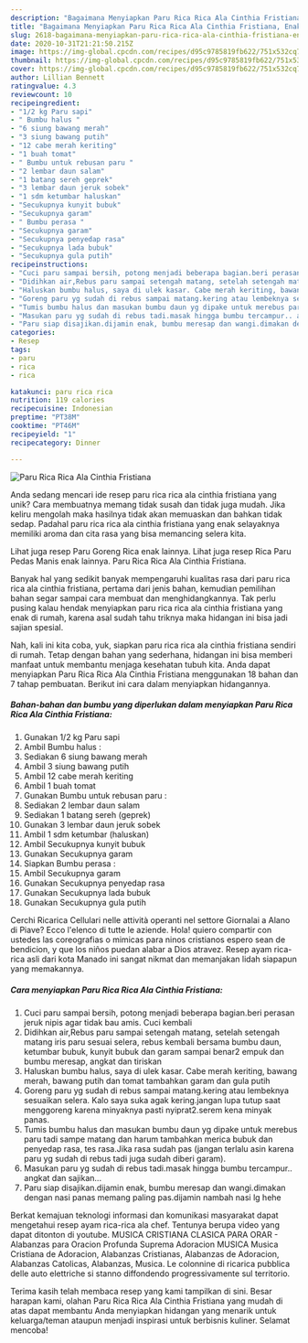 ```yaml
---
description: "Bagaimana Menyiapkan Paru Rica Rica Ala Cinthia Fristiana, Enak"
title: "Bagaimana Menyiapkan Paru Rica Rica Ala Cinthia Fristiana, Enak"
slug: 2618-bagaimana-menyiapkan-paru-rica-rica-ala-cinthia-fristiana-enak
date: 2020-10-31T21:21:50.215Z
image: https://img-global.cpcdn.com/recipes/d95c9785819fb622/751x532cq70/paru-rica-rica-ala-cinthia-fristiana-foto-resep-utama.jpg
thumbnail: https://img-global.cpcdn.com/recipes/d95c9785819fb622/751x532cq70/paru-rica-rica-ala-cinthia-fristiana-foto-resep-utama.jpg
cover: https://img-global.cpcdn.com/recipes/d95c9785819fb622/751x532cq70/paru-rica-rica-ala-cinthia-fristiana-foto-resep-utama.jpg
author: Lillian Bennett
ratingvalue: 4.3
reviewcount: 10
recipeingredient:
- "1/2 kg Paru sapi"
- " Bumbu halus "
- "6 siung bawang merah"
- "3 siung bawang putih"
- "12 cabe merah keriting"
- "1 buah tomat"
- " Bumbu untuk rebusan paru "
- "2 lembar daun salam"
- "1 batang sereh geprek"
- "3 lembar daun jeruk sobek"
- "1 sdm ketumbar haluskan"
- "Secukupnya kunyit bubuk"
- "Secukupnya garam"
- " Bumbu perasa "
- "Secukupnya garam"
- "Secukupnya penyedap rasa"
- "Secukupnya lada bubuk"
- "Secukupnya gula putih"
recipeinstructions:
- "Cuci paru sampai bersih, potong menjadi beberapa bagian.beri perasan jeruk nipis agar tidak bau amis. Cuci kembali"
- "Didihkan air,Rebus paru sampai setengah matang, setelah setengah matang iris paru sesuai selera, rebus kembali bersama bumbu daun, ketumbar bubuk, kunyit bubuk dan garam sampai benar2 empuk dan bumbu meresap, angkat dan tiriskan"
- "Haluskan bumbu halus, saya di ulek kasar. Cabe merah keriting, bawang merah, bawang putih dan tomat tambahkan garam dan gula putih"
- "Goreng paru yg sudah di rebus sampai matang.kering atau lembeknya sesuaikan selera. Kalo saya suka agak kering.jangan lupa tutup saat menggoreng karena minyaknya pasti nyiprat2.serem kena minyak panas."
- "Tumis bumbu halus dan masukan bumbu daun yg dipake untuk merebus paru tadi sampe matang dan harum tambahkan merica bubuk dan penyedap rasa, tes rasa.Jika rasa sudah pas (jangan terlalu asin karena paru yg sudah di rebus tadi juga sudah diberi garam)."
- "Masukan paru yg sudah di rebus tadi.masak hingga bumbu tercampur.. angkat dan sajikan..."
- "Paru siap disajikan.dijamin enak, bumbu meresap dan wangi.dimakan dengan nasi panas memang paling pas.dijamin nambah nasi lg hehe"
categories:
- Resep
tags:
- paru
- rica
- rica

katakunci: paru rica rica 
nutrition: 119 calories
recipecuisine: Indonesian
preptime: "PT38M"
cooktime: "PT46M"
recipeyield: "1"
recipecategory: Dinner

---
```



![Paru Rica Rica Ala Cinthia Fristiana](https://img-global.cpcdn.com/recipes/d95c9785819fb622/751x532cq70/paru-rica-rica-ala-cinthia-fristiana-foto-resep-utama.jpg)

Anda sedang mencari ide resep paru rica rica ala cinthia fristiana yang unik? Cara membuatnya memang tidak susah dan tidak juga mudah. Jika keliru mengolah maka hasilnya tidak akan memuaskan dan bahkan tidak sedap. Padahal paru rica rica ala cinthia fristiana yang enak selayaknya memiliki aroma dan cita rasa yang bisa memancing selera kita.

Lihat juga resep Paru Goreng Rica enak lainnya. Lihat juga resep Rica Paru Pedas Manis enak lainnya. Paru Rica Rica Ala Cinthia Fristiana.

Banyak hal yang sedikit banyak mempengaruhi kualitas rasa dari paru rica rica ala cinthia fristiana, pertama dari jenis bahan, kemudian pemilihan bahan segar sampai cara membuat dan menghidangkannya. Tak perlu pusing kalau hendak menyiapkan paru rica rica ala cinthia fristiana yang enak di rumah, karena asal sudah tahu triknya maka hidangan ini bisa jadi sajian spesial.


Nah, kali ini kita coba, yuk, siapkan paru rica rica ala cinthia fristiana sendiri di rumah. Tetap dengan bahan yang sederhana, hidangan ini bisa memberi manfaat untuk membantu menjaga kesehatan tubuh kita. Anda dapat menyiapkan Paru Rica Rica Ala Cinthia Fristiana menggunakan 18 bahan dan 7 tahap pembuatan. Berikut ini cara dalam menyiapkan hidangannya.

<!--inarticleads1-->

##### Bahan-bahan dan bumbu yang diperlukan dalam menyiapkan Paru Rica Rica Ala Cinthia Fristiana:

1. Gunakan 1/2 kg Paru sapi
1. Ambil  Bumbu halus :
1. Sediakan 6 siung bawang merah
1. Ambil 3 siung bawang putih
1. Ambil 12 cabe merah keriting
1. Ambil 1 buah tomat
1. Gunakan  Bumbu untuk rebusan paru :
1. Sediakan 2 lembar daun salam
1. Sediakan 1 batang sereh (geprek)
1. Gunakan 3 lembar daun jeruk sobek
1. Ambil 1 sdm ketumbar (haluskan)
1. Ambil Secukupnya kunyit bubuk
1. Gunakan Secukupnya garam
1. Siapkan  Bumbu perasa :
1. Ambil Secukupnya garam
1. Gunakan Secukupnya penyedap rasa
1. Gunakan Secukupnya lada bubuk
1. Gunakan Secukupnya gula putih


Cerchi Ricarica Cellulari nelle attività operanti nel settore Giornalai a Alano di Piave? Ecco l&#39;elenco di tutte le aziende. Hola! quiero compartir con ustedes las coreografias o mimicas para ninos cristianos espero sean de bendicion, y que los niños puedan alabar a Dios atravez. Resep ayam rica-rica asli dari kota Manado ini sangat nikmat dan memanjakan lidah siapapun yang memakannya. 

<!--inarticleads2-->

##### Cara menyiapkan Paru Rica Rica Ala Cinthia Fristiana:

1. Cuci paru sampai bersih, potong menjadi beberapa bagian.beri perasan jeruk nipis agar tidak bau amis. Cuci kembali
1. Didihkan air,Rebus paru sampai setengah matang, setelah setengah matang iris paru sesuai selera, rebus kembali bersama bumbu daun, ketumbar bubuk, kunyit bubuk dan garam sampai benar2 empuk dan bumbu meresap, angkat dan tiriskan
1. Haluskan bumbu halus, saya di ulek kasar. Cabe merah keriting, bawang merah, bawang putih dan tomat tambahkan garam dan gula putih
1. Goreng paru yg sudah di rebus sampai matang.kering atau lembeknya sesuaikan selera. Kalo saya suka agak kering.jangan lupa tutup saat menggoreng karena minyaknya pasti nyiprat2.serem kena minyak panas.
1. Tumis bumbu halus dan masukan bumbu daun yg dipake untuk merebus paru tadi sampe matang dan harum tambahkan merica bubuk dan penyedap rasa, tes rasa.Jika rasa sudah pas (jangan terlalu asin karena paru yg sudah di rebus tadi juga sudah diberi garam).
1. Masukan paru yg sudah di rebus tadi.masak hingga bumbu tercampur.. angkat dan sajikan...
1. Paru siap disajikan.dijamin enak, bumbu meresap dan wangi.dimakan dengan nasi panas memang paling pas.dijamin nambah nasi lg hehe


Berkat kemajuan teknologi informasi dan komunikasi masyarakat dapat mengetahui resep ayam rica-rica ala chef. Tentunya berupa video yang dapat ditonton di youtube. MUSICA CRISTIANA CLASICA PARA ORAR - Alabanzas para Oracion Profunda Suprema Adoracion MUSICA Musica Cristiana de Adoracion, Alabanzas Cristianas, Alabanzas de Adoracion, Alabanzas Catolicas, Alabanzas, Musica. Le colonnine di ricarica pubblica delle auto elettriche si stanno diffondendo progressivamente sul territorio. 

Terima kasih telah membaca resep yang kami tampilkan di sini. Besar harapan kami, olahan Paru Rica Rica Ala Cinthia Fristiana yang mudah di atas dapat membantu Anda menyiapkan hidangan yang menarik untuk keluarga/teman ataupun menjadi inspirasi untuk berbisnis kuliner. Selamat mencoba!
